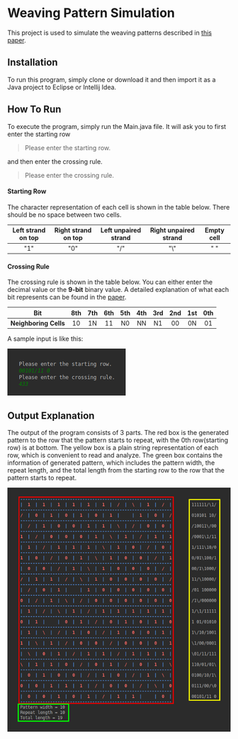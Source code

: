 # Weaving Pattern Simulation
This project is used to simulate the weaving patterns described in [this paper](http://github.com).

## Installation
To run this program, simply clone or download it and then import it as a Java project to Eclipse or Intellij Idea.

## How To Run
To execute the program, simply run the Main.java file. It will ask you to first enter the starting row 
> Please enter the starting row.

and then enter the crossing rule.
> Please enter the crossing rule.

#### Starting Row
The character representation of each cell is shown in the table below. There should be no space between two cells.

| Left strand on top  | Right strand on top | Left unpaired strand | Right unpaired strand | Empty cell |
| :---: | :---: | :---: | :---: | :---: |
| "1" | "0" | "/" | "\\" | " " |

#### Crossing Rule
The crossing rule is shown in the table below. You can either enter the decimal value or the **9-bit** binary value. A detailed explanation of what each bit represents can be found in the [paper](http://github.com).

| Bit | 8th | 7th | 6th | 5th | 4th | 3rd | 2nd | 1st | 0th |
| :---: | :---: | :---: | :---: | :---: | :---: | :---: | :---: | :---: | :---: |
| **Neighboring Cells** | 10 | 1N | 11 | N0 | NN | N1 | 00 | 0N | 01 |

A sample input is like this:

![Sample Input](https://github.com/kevin1zc/MyImages/blob/master/sample_output.png?raw=true)

## Output Explanation
The output of the program consists of 3 parts. The red box is the generated pattern to the row that the pattern starts to repeat, with the 0th row(starting row) is at bottom. The yellow box is a plain string representation of each row, which is convenient to read and analyze. The green box contains the information of generated pattern, which includes the pattern width, the repeat length, and the total length from the starting row to the row that the pattern starts to repeat.

![Sample Output](https://github.com/kevin1zc/MyImages/blob/master/image.png?raw=true)
